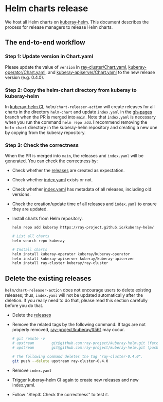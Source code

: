 # Helm charts release 

We host all Helm charts on [kuberay-helm](https://github.com/ray-project/kuberay-helm). This document describes the process for release managers to release Helm charts.

## The end-to-end workflow
### Step 1: Update version in Chart.yaml
Please update the value of `version` in [ray-cluster/Chart.yaml](https://github.com/ray-project/kuberay/blob/master/helm-chart/ray-cluster/Chart.yaml), [kuberay-operator/Chart.yaml](https://github.com/ray-project/kuberay/blob/master/helm-chart/kuberay-operator/Chart.yaml), and [kuberay-apiserver/Chart.yaml](https://github.com/ray-project/kuberay/blob/master/helm-chart/kuberay-apiserver/Chart.yaml) to the new release version (e.g. 0.4.0).

### Step 2: Copy the helm-chart directory from kuberay to kuberay-helm
In [kuberay-helm CI](https://github.com/ray-project/kuberay-helm/blob/main/.github/workflows/chart-release.yaml), `helm/chart-releaser-action` will create releases for all charts in the directory `helm-chart` and update `index.yaml` in the [gh-pages](https://github.com/ray-project/kuberay-helm/tree/gh-pages) branch when the PR is merged into `main`. Note that `index.yaml` is necessary when you run the command `helm repo add`. I recommend removing the `helm-chart` directory in the kuberay-helm repository and creating a new one by copying from the kuberay repository.

### Step 3: Check the correctness
When the PR is merged into `main`, the releases and `index.yaml` will be generated. You can check the correctness by:

* Check whether the [releases](https://github.com/ray-project/kuberay-helm/releases) are created as expectation.
* Check whether [index.yaml](https://github.com/ray-project/kuberay-helm/blob/gh-pages/index.yaml) exists or not.
* Check whether [index.yaml](https://github.com/ray-project/kuberay-helm/blob/gh-pages/index.yaml) has metadata of all releases, including old versions.
* Check the creation/update time of all releases and `index.yaml` to ensure they are updated.

* Install charts from Helm repository.
    ```sh
    helm repo add kuberay https://ray-project.github.io/kuberay-helm/

    # List all charts
    helm search repo kuberay

    # Install charts
    helm install kuberay-operator kuberay/kuberay-operator
    helm install kuberay-apiserver kuberay/kuberay-apiserver
    helm install ray-cluster kuberay/ray-cluster   
    ```

## Delete the existing releases
`helm/chart-releaser-action` does not encourage users to delete existing releases; thus, `index.yaml` will not be updated automatically after the deletion. If you really need to do that, please read this section carefully before you do that.

* Delete the [releases](https://github.com/ray-project/kuberay-helm/releases)
* Remove the related tags by the following command. If tags are not properly removed, [ray-project/kuberay/#561](https://github.com/ray-project/kuberay/issues/561) may occur.

    ```sh
    # git remote -v
    # upstream        git@github.com:ray-project/kuberay-helm.git (fetch)
    # upstream        git@github.com:ray-project/kuberay-helm.git (push)

    # The following command deletes the tag "ray-cluster-0.4.0".
    git push --delete upstream ray-cluster-0.4.0
    ```
* Remove `index.yaml`
* Trigger kuberay-helm CI again to create new releases and new index.yaml.
* Follow "Step3: Check the correctness" to test it.